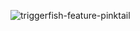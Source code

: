 ![triggerfish-feature-pinktail](https://github.com/user-attachments/assets/20abdde2-9a63-4fce-a873-f57fc14de8cf)

